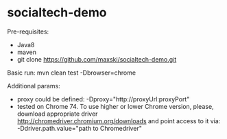 # socialtech-demo

Pre-requisites:
* Java8
* maven
* git clone https://github.com/maxski/socialtech-demo.git

Basic run: mvn clean test -Dbrowser=chrome

Additional params:
 * proxy could be defined: -Dproxy="http://proxyUrl:proxyPort"
 * tested on Chrome 74. To use higher or lower Chrome version, please, download appropriate driver http://chromedriver.chromium.org/downloads and point access to it via: -Ddriver.path.value="path to Chromedriver"
